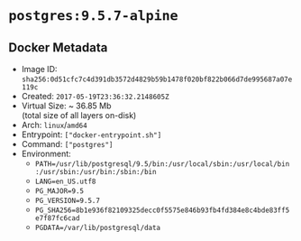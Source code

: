 # `postgres:9.5.7-alpine`

## Docker Metadata

- Image ID: `sha256:0d51cfc7c4d391db3572d4829b59b1478f020bf822b066d7de995687a07e119c`
- Created: `2017-05-19T23:36:32.2148605Z`
- Virtual Size: ~ 36.85 Mb  
  (total size of all layers on-disk)
- Arch: `linux`/`amd64`
- Entrypoint: `["docker-entrypoint.sh"]`
- Command: `["postgres"]`
- Environment:
  - `PATH=/usr/lib/postgresql/9.5/bin:/usr/local/sbin:/usr/local/bin:/usr/sbin:/usr/bin:/sbin:/bin`
  - `LANG=en_US.utf8`
  - `PG_MAJOR=9.5`
  - `PG_VERSION=9.5.7`
  - `PG_SHA256=8b1e936f82109325decc0f5575e846b93fb4fd384e8c4bde83ff5e7f87fc6cad`
  - `PGDATA=/var/lib/postgresql/data`
